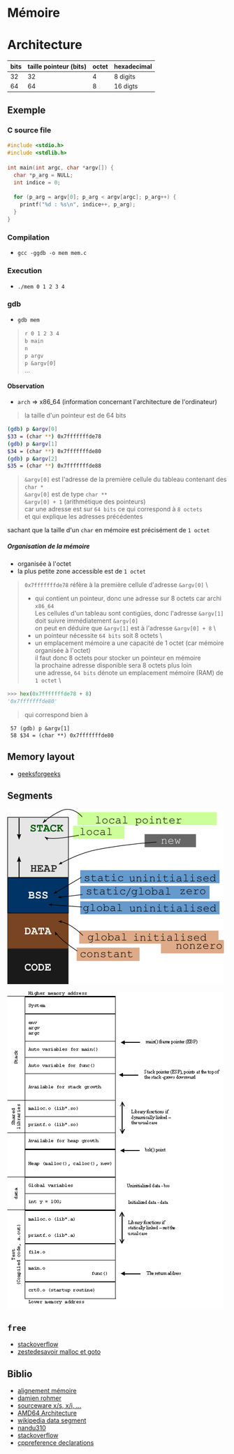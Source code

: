 # Mémoire

# Architecture

|bits|taille pointeur (bits)|octet|hexadecimal|
|----|---------------|-----|-----------|
|32|32|4|8 digits|
|64|64|8|16 digts|

## Exemple

### C source file

```c
#include <stdio.h>
#include <stdlib.h>

int main(int argc, char *argv[]) {
  char *p_arg = NULL;
  int indice = 0;

  for (p_arg = argv[0]; p_arg < argv[argc]; p_arg++) {
    printf("%d : %s\n", indice++, p_arg);
  }
}
```

### Compilation

- `gcc -ggdb -o mem mem.c`

### Execution

- `./mem 0 1 2 3 4`

### gdb

- `gdb mem` 

> `r 0 1 2 3 4` \
> `b main` \
> `n` \
> `p argv` \
> `p &argv[0]` \
> ...

#### Observation

- `arch` => x86_64 (information concernant l'architecture de l'ordinateur)

> la taille d'un pointeur est de 64 bits


```bash
(gdb) p &argv[0]
$33 = (char **) 0x7fffffffde78
(gdb) p &argv[1]
$34 = (char **) 0x7fffffffde80
(gdb) p &argv[2]
$35 = (char **) 0x7fffffffde88
```

> `&argv[0]` est l'adresse de la première cellule du tableau contenant des `char *` \
> `&argv[0]` est de type `char **` \
> `&argv[0] + 1` (arithmétique des pointeurs) \
> car une adresse est sur `64 bits` ce qui correspond à `8 octets` \
> et qui explique les adresses précédentes

sachant que la taille d'un `char` en mémoire est précisément de `1 octet`

##### Organisation de la mémoire

- organisée à l'octet
- la plus petite zone accessible est de `1 octet`

> `0x7fffffffde78` réfère à la première cellule d'adresse `&argv[0]` \
> - qui contient un pointeur, donc une adresse sur 8 octets car archi `x86_64` \
> Les cellules d'un tableau sont contigües, donc l'adresse `&argv[1]` doit suivre immédiatement `&argv[0]` \
> on peut en déduire que `&argv[1]` est à l'adresse `&argv[0] + 8` \
> - un pointeur nécessite `64 bits` soit 8 octets \
> - un emplacement mémoire a une capacité de 1 octet (car mémoire organisée à l'octet) \
> il faut donc 8 octets pour stocker un pointeur en mémoire \
> la prochaine adresse disponible sera 8 octets plus loin \
> une adresse, `64 bits` dénote un emplacement mémoire (RAM) de `1 octet` \

```python
>>> hex(0x7fffffffde78 + 8)
'0x7fffffffde80'
```

> qui correspond bien à

```gdb
 57 (gdb) p &argv[1]
 58 $34 = (char **) 0x7fffffffde80
```

## Memory layout

- [geeksforgeeks](https://www.geeksforgeeks.org/memory-layout-of-c-program/)

## Segments

![concis](img/mem_short.png)

![détaillé](img/mem_detailed.png)

## `free`

- [stackoverflow](https://stackoverflow.com/questions/22130925/how-to-properly-free-a-mallocd-structure)
- [zestedesavoir malloc et goto](https://zestedesavoir.com/tutoriels/755/le-langage-c-1/1043_aggregats-memoire-et-fichiers/5155_la-gestion-derreur-2/)

## Biblio

- [alignement mémoire](https://courses.cs.washington.edu/courses/cse351/17au/lectures/14/CSE351-L14-structs_17au.pdf)
- [damien rohmer](https://imagecomputing.net/damien.rohmer/data/previous_website/documents/teaching/14_0fall_cpe/3eti_software_development_c/cours/cours7_imprimable.pdf)
- [sourceware x/s, x/i, ...](https://sourceware.org/gdb/current/onlinedocs/gdb/Memory.html)
- [AMD64 Architecture](https://www.amd.com/system/files/TechDocs/24592.pdf)
- [wikipedia data segment](https://fr.wikipedia.org/wiki/Segment_de_donn%C3%A9es#Segment_BSS)
- [nandu310](https://nandu310.wordpress.com/2009/11/09/memory-areas-in-c-language/)
- [stackoverflow](https://stackoverflow.com/questions/3684760/where-are-the-local-global-static-auto-register-extern-const-volatile-var/3685092#3685092)
- [cppreference declarations](https://en.cppreference.com/w/c/language/declarations)
